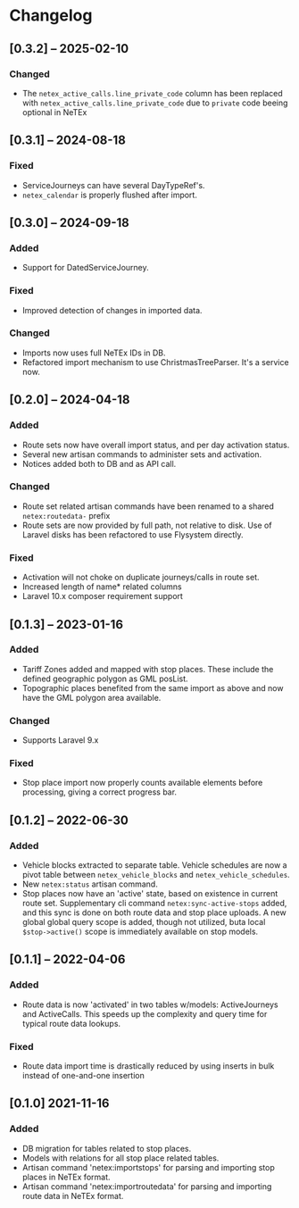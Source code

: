 # Changelog

## [0.3.2] – 2025-02-10

### Changed

- The `netex_active_calls.line_private_code` column has been replaced with
  `netex_active_calls.line_private_code` due to `private` code beeing optional in NeTEx

## [0.3.1] – 2024-08-18

### Fixed

- ServiceJourneys can have several DayTypeRef's.
- `netex_calendar` is properly flushed after import.

## [0.3.0] – 2024-09-18

### Added

- Support for DatedServiceJourney.

### Fixed

- Improved detection of changes in imported data.

### Changed

- Imports now uses full NeTEx IDs in DB.
- Refactored import mechanism to use ChristmasTreeParser. It's a
  service now.

## [0.2.0] – 2024-04-18

### Added

- Route sets now have overall import status, and per day activation
  status.
- Several new artisan commands to administer sets and activation.
- Notices added both to DB and as API call.

### Changed

- Route set related artisan commands have been renamed to a shared
  `netex:routedata-` prefix
- Route sets are now provided by full path, not relative to disk. Use
  of Laravel disks has been refactored to use Flysystem directly.

### Fixed

- Activation will not choke on duplicate journeys/calls in route set.
- Increased length of name\* related columns
- Laravel 10.x composer requirement support

## [0.1.3] – 2023-01-16

### Added

- Tariff Zones added and mapped with stop places. These include the
  defined geographic polygon as GML posList.
- Topographic places benefited from the same import as above and now
  have the GML polygon area available.

### Changed

- Supports Laravel 9.x

### Fixed

- Stop place import now properly counts available elements before
  processing, giving a correct progress bar.

## [0.1.2] – 2022-06-30

### Added

- Vehicle blocks extracted to separate table. Vehicle schedules are
  now a pivot table between `netex_vehicle_blocks` and
  `netex_vehicle_schedules`.
- New `netex:status` artisan command.
- Stop places now have an 'active' state, based on existence in
  current route set. Supplementary cli command
  `netex:sync-active-stops` added, and this sync is done on both route
  data and stop place uploads. A new global global query scope is
  added, though not utilized, buta local `$stop->active()` scope is
  immediately available on stop models.

## [0.1.1] – 2022-04-06

### Added

- Route data is now 'activated' in two tables w/models: ActiveJourneys
  and ActiveCalls. This speeds up the complexity and query time for
  typical route data lookups.

### Fixed

- Route data import time is drastically reduced by using inserts in
  bulk instead of one-and-one insertion

## [0.1.0] 2021-11-16

### Added

- DB migration for tables related to stop places.
- Models with relations for all stop place related tables.
- Artisan command 'netex:importstops' for parsing and importing stop
  places in NeTEx format.
- Artisan command 'netex:importroutedata' for parsing and importing
  route data in NeTEx format.

